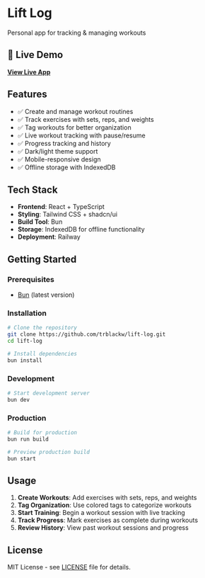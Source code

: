 # Lift Log

Personal app for tracking & managing workouts

## 🚀 Live Demo

**[View Live App](https://lift-log-production.up.railway.app/)**

## Features

- ✅ Create and manage workout routines
- ✅ Track exercises with sets, reps, and weights
- ✅ Tag workouts for better organization
- ✅ Live workout tracking with pause/resume
- ✅ Progress tracking and history
- ✅ Dark/light theme support
- ✅ Mobile-responsive design
- ✅ Offline storage with IndexedDB

## Tech Stack

- **Frontend**: React + TypeScript
- **Styling**: Tailwind CSS + shadcn/ui
- **Build Tool**: Bun
- **Storage**: IndexedDB for offline functionality
- **Deployment**: Railway

## Getting Started

### Prerequisites

- [Bun](https://bun.sh) (latest version)

### Installation

```bash
# Clone the repository
git clone https://github.com/trblackw/lift-log.git
cd lift-log

# Install dependencies
bun install
```

### Development

```bash
# Start development server
bun dev
```

### Production

```bash
# Build for production
bun run build

# Preview production build
bun start
```

## Usage

1. **Create Workouts**: Add exercises with sets, reps, and weights
2. **Tag Organization**: Use colored tags to categorize workouts
3. **Start Training**: Begin a workout session with live tracking
4. **Track Progress**: Mark exercises as complete during workouts
5. **Review History**: View past workout sessions and progress

## License

MIT License - see [LICENSE](LICENSE) file for details.
